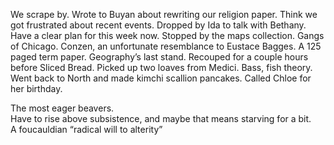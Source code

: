 We scrape by. Wrote to Buyan about rewriting our religion paper. Think we got frustrated about recent events. Dropped by Ida to talk with Bethany. Have a clear plan for this week now. Stopped by the maps collection. Gangs of Chicago. Conzen, an unfortunate resemblance to Eustace Bagges. A 125 paged term paper. Geography’s last stand. Recouped for a couple hours before Sliced Bread. Picked up two loaves from Medici. Bass, fish theory. Went back to North and made kimchi scallion pancakes. Called Chloe for her birthday. 

The most eager beavers.  
Have to rise above subsistence, and maybe that means starving for a bit.   
A foucauldian “radical will to alterity”